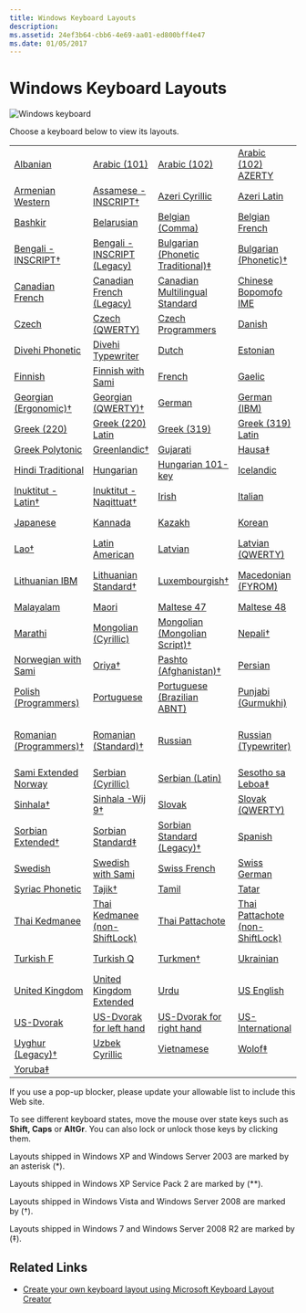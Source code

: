 ```yaml
---
title: Windows Keyboard Layouts
description: 
ms.assetid: 24ef3b64-cbb6-4e69-aa01-ed800bff4e47
ms.date: 01/05/2017
---
```


# Windows Keyboard Layouts

![Windows keyboard](https://docs.microsoft.com/media/hubs/globalization/IC381691.jpg "Windows keyboard")

Choose a keyboard below to view its layouts.
<table>
  <tr>
    <td>
      <a href="#" onclick='window.open("/globalization/keyboards/kbdal.html", "_blank", "height=130, width=347, scroll=no");'>Albanian</a>
    </td>
    <td>
      <a href="#" onclick='window.open("/globalization/keyboards/kbda1.html", "_blank", "height=130, width=347, scroll=no");'>Arabic (101)</a>
    </td>
    <td>
      <a href="#" onclick='window.open("/globalization/keyboards/kbda2.html", "_blank", "height=130, width=347, scroll=no");'>Arabic (102)</a>
    </td>
    <td>
      <a href="#" onclick='window.open("/globalization/keyboards/kbda3.html", "_blank", "height=130, width=347, scroll=no");'>Arabic (102) AZERTY</a>
    </td>
    <td>
      <a href="#" onclick='window.open("/globalization/keyboards/kbdarme.html", "_blank", "height=130, width=347, scroll=no");'>Armenian Eastern</a>
    </td>
  </tr>
  <tr>
    <td>
      <a href="#" onclick='window.open("/globalization/keyboards/kbdarmw.html", "_blank", "height=130, width=347, scroll=no");'>Armenian Western</a>
    </td>
    <td>
      <a href="#" onclick='window.open("/globalization/keyboards/kbdinasa.html", "_blank", "height=130, width=347, scroll=no");'>Assamese - INSCRIPT†</a>
    </td>
    <td>
      <a href="#" onclick='window.open("/globalization/keyboards/kbdaze.html", "_blank", "height=130, width=347, scroll=no");'>Azeri Cyrillic</a>
    </td>
    <td>
      <a href="#" onclick='window.open("/globalization/keyboards/kbdazel.html", "_blank", "height=130, width=347, scroll=no");'>Azeri Latin</a>
    </td>
    <td>
      <a href="#" onclick='window.open("/globalization/keyboards/kbdbash.html", "_blank", "height=130, width=347, scroll=no");'>Bashkir†</a>
    </td>
  </tr>
  <tr>
    <td>
      <a href="#" onclick='window.open("/globalization/keyboards/kbdbhc.html", "_blank", "height=130, width=347, scroll=no");'>Bashkir</a>
    </td>
    <td>
      <a href="#" onclick='window.open("/globalization/keyboards/kbdblr.html", "_blank", "height=130, width=347, scroll=no");'>Belarusian</a>
    </td>
    <td>
      <a href="#" onclick='window.open("/globalization/keyboards/kbdbene.html", "_blank", "height=130, width=347, scroll=no");'>Belgian (Comma)</a>
    </td>
    <td>
      <a href="#" onclick='window.open("/globalization/keyboards/kbdbe.html", "_blank", "height=130, width=347, scroll=no");'>Belgian French</a>
    </td>
    <td>
      <a href="#" onclick='window.open("/globalization/keyboards/kbdinben.html", "_blank", "height=130, width=347, scroll=no");'>Bengali</a>
    </td>
  </tr>
  <tr>
    <td>
      <a href="#" onclick='window.open("/globalization/keyboards/kbdinbe1.html", "_blank", "height=130, width=347, scroll=no");'>Bengali - INSCRIPT†</a>
    </td>
    <td>
      <a href="#" onclick='window.open("/globalization/keyboards/kbdinbe1.html", "_blank", "height=130, width=347, scroll=no");'>Bengali - INSCRIPT (Legacy)<strong></a>
    </td>
    <td>
      <a href="#" onclick='window.open("/globalization/keyboards/kbdbgph1.html", "_blank", "height=130, width=347, scroll=no");'>Bulgarian (Phonetic Traditional)‡</a>
    </td>
    <td>
      <a href="#" onclick='window.open("/globalization/keyboards/kbdbgph.html", "_blank", "height=130, width=347, scroll=no");'>Bulgarian (Phonetic)†</a>
    </td>
    <td>
      <a href="#" onclick='window.open("/globalization/keyboards/kbdbu.html", "_blank", "height=130, width=347, scroll=no");'>Bulgarian (Typewriter)†</a>
    </td>
  </tr>
  <tr>
    <td>
      <a href="#" onclick='window.open("/globalization/keyboards/kbdca.html", "_blank", "height=130, width=347, scroll=no");'>Canadian French</a>
    </td>
    <td>
      <a href="#" onclick='window.open("/globalization/keyboards/kbdfc.html", "_blank", "height=130, width=347, scroll=no");'>Canadian French (Legacy)</a>
    </td>
    <td>
      <a href="#" onclick='window.open("/globalization/keyboards/kbdcan.html", "_blank", "height=130, width=347, scroll=no");'>Canadian Multilingual Standard</a>
    </td>
    <td>
      <a href="#" onclick='window.open("/globalization/keyboards/kbdTCBO.html", "_blank", "height=130, width=347, scroll=no");'>Chinese Bopomofo IME</a>
    </td>
    <td>
      <a href="#" onclick='window.open("/globalization/keyboards/kbdTCCJ.html", "_blank", "height=130, width=347, scroll=no");'>Chinese ChaJei IME</a>
    </td>
  </tr>
  <tr>
    <td>
      <a href="#" onclick='window.open("/globalization/keyboards/kbdcz.html", "_blank", "height=130, width=347, scroll=no");'>Czech</a>
    </td>
    <td>
      <a href="#" onclick='window.open("/globalization/keyboards/kbdcz1.html", "_blank", "height=130, width=347, scroll=no");'>Czech (QWERTY)</a>
    </td>
    <td>
      <a href="#" onclick='window.open("/globalization/keyboards/kbdcz2.html", "_blank", "height=130, width=347, scroll=no");'>Czech Programmers</a>
    </td>
    <td>
      <a href="#" onclick='window.open("/globalization/keyboards/kbdda.html", "_blank", "height=130, width=347, scroll=no");'>Danish</a>
    </td>
    <td>
      <a href="#" onclick='window.open("/globalization/keyboards/kbdindev.html", "_blank", "height=130, width=347, scroll=no");'>Devanagari - INSCRIPT</a>
    </td>
  </tr>
  <tr>
    <td>
      <a href="#" onclick='window.open("/globalization/keyboards/kbddiv1.html", "_blank", "height=130, width=347, scroll=no");'>Divehi Phonetic<em></a>
    </td>
    <td>
      <a href="#" onclick='window.open("/globalization/keyboards/kbddiv2.html", "_blank", "height=130, width=347, scroll=no");'>Divehi Typewriter</em></a>
    </td>
    <td>
      <a href="#" onclick='window.open("/globalization/keyboards/kbdne.html", "_blank", "height=130, width=347, scroll=no");'>Dutch</a>
    </td>
    <td>
      <a href="#" onclick='window.open("/globalization/keyboards/kbdest.html", "_blank", "height=130, width=347, scroll=no");'>Estonian</a>
    </td>
    <td>
      <a href="#" onclick='window.open("/globalization/keyboards/kbdfo.html", "_blank", "height=130, width=347, scroll=no");'>Faeroese</a>
    </td>
  </tr>
  <tr>
    <td>
      <a href="#" onclick='window.open("/globalization/keyboards/kbdfi.html", "_blank", "height=130, width=347, scroll=no");'>Finnish</a>
    </td>
    <td>
      <a href="#" onclick='window.open("/globalization/keyboards/kbdfi1.html", "_blank", "height=130, width=347, scroll=no");'>Finnish with Sami</strong></a>
    </td>
    <td>
      <a href="#" onclick='window.open("/globalization/keyboards/kbdfr.html", "_blank", "height=130, width=347, scroll=no");'>French</a>
    </td>
    <td>
      <a href="#" onclick='window.open("/globalization/keyboards/kbdgae.html", "_blank", "height=130, width=347, scroll=no");'>Gaelic</a>
    </td>
    <td>
      <a href="#" onclick='window.open("/globalization/keyboards/kbdgeo.html", "_blank", "height=130, width=347, scroll=no");'>Georgian</a>
    </td>
  </tr>
  <tr>
    <td>
      <a href="#" onclick='window.open("/globalization/keyboards/kbdgeoer.html", "_blank", "height=130, width=347, scroll=no");'>Georgian (Ergonomic)†</a>
    </td>
    <td>
      <a href="#" onclick='window.open("/globalization/keyboards/kbdgeoqw.html", "_blank", "height=130, width=347, scroll=no");'>Georgian (QWERTY)†</a>
    </td>
    <td>
      <a href="#" onclick='window.open("/globalization/keyboards/kbdgr.html", "_blank", "height=130, width=347, scroll=no");'>German</a>
    </td>
    <td>
      <a href="#" onclick='window.open("/globalization/keyboards/kbdgr1.html", "_blank", "height=130, width=347, scroll=no");'>German (IBM)</a>
    </td>
    <td>
      <a href="#" onclick='window.open("/globalization/keyboards/kbdhe.html", "_blank", "height=130, width=347, scroll=no");'>Greek</a>
    </td>
  </tr>
  <tr>
    <td>
      <a href="#" onclick='window.open("/globalization/keyboards/kbdhe220.html", "_blank", "height=130, width=347, scroll=no");'>Greek (220)</a>
    </td>
    <td>
      <a href="#" onclick='window.open("/globalization/keyboards/kbdhela2.html", "_blank", "height=130, width=347, scroll=no");'>Greek (220) Latin</a>
    </td>
    <td>
      <a href="#" onclick='window.open("/globalization/keyboards/kbdhe319.html", "_blank", "height=130, width=347, scroll=no");'>Greek (319)</a>
    </td>
    <td>
      <a href="#" onclick='window.open("/globalization/keyboards/kbdhela3.html", "_blank", "height=130, width=347, scroll=no");'>Greek (319) Latin</a>
    </td>
    <td>
      <a href="#" onclick='window.open("/globalization/keyboards/kbdgkl.html", "_blank", "height=130, width=347, scroll=no");'>Greek Latin</a>
    </td>
  </tr>
  <tr>
    <td>
      <a href="#" onclick='window.open("/globalization/keyboards/kbdhept.html", "_blank", "height=130, width=347, scroll=no");'>Greek Polytonic</a>
    </td>
    <td>
      <a href="#" onclick='window.open("/globalization/keyboards/kbdgrlnd.html", "_blank", "height=130, width=347, scroll=no");'>Greenlandic†</a>
    </td>
    <td>
      <a href="#" onclick='window.open("/globalization/keyboards/kbdinguj.html", "_blank", "height=130, width=347, scroll=no");'>Gujarati<em></a>
    </td>
    <td>
      <a href="#" onclick='window.open("/globalization/keyboards/kbdhau.html", "_blank", "height=130, width=347, scroll=no");'>Hausa‡</a>
    </td>
    <td>
      <a href="#" onclick='window.open("/globalization/keyboards/kbdheb.html", "_blank", "height=130, width=347, scroll=no");'>Hebrew</a>
    </td>
  </tr>
  <tr>
    <td>
      <a href="#" onclick='window.open("/globalization/keyboards/kbdinhin.html", "_blank", "height=130, width=347, scroll=no");'>Hindi Traditional</a>
    </td>
    <td>
      <a href="#" onclick='window.open("/globalization/keyboards/kbdhu.html", "_blank", "height=130, width=347, scroll=no");'>Hungarian</a>
    </td>
    <td>
      <a href="#" onclick='window.open("/globalization/keyboards/kbdhu1.html", "_blank", "height=130, width=347, scroll=no");'>Hungarian 101-key</a>
    </td>
    <td>
      <a href="#" onclick='window.open("/globalization/keyboards/kbdic.html", "_blank", "height=130, width=347, scroll=no");'>Icelandic</a>
    </td>
    <td>
      <a href="#" onclick='window.open("/globalization/keyboards/kbdibo.html", "_blank", "height=130, width=347, scroll=no");'>Igbo‡</a>
    </td>
  </tr>
  <tr>
    <td>
      <a href="#" onclick='window.open("/globalization/keyboards/kbdiulat.html", "_blank", "height=130, width=347, scroll=no");'>Inuktitut - Latin†</a>
    </td>
    <td>
      <a href="#" onclick='window.open("/globalization/keyboards/kbdinuk2.html", "_blank", "height=130, width=347, scroll=no");'>Inuktitut - Naqittuat†</a>
    </td>
    <td>
      <a href="#" onclick='window.open("/globalization/keyboards/kbdir.html", "_blank", "height=130, width=347, scroll=no");'>Irish</a>
    </td>
    <td>
      <a href="#" onclick='window.open("/globalization/keyboards/kbdit.html", "_blank", "height=130, width=347, scroll=no");'>Italian</a>
    </td>
    <td>
      <a href="#" onclick='window.open("/globalization/keyboards/kbdit142.html", "_blank", "height=130, width=347, scroll=no");'>Italian (142)</a>
    </td>
  </tr>
  <tr>
    <td>
      <a href="#" onclick='window.open("/globalization/keyboards/kbdJapan.html", "_blank", "height=130, width=347, scroll=no");'>Japanese</a>
    </td>
    <td>
      <a href="#" onclick='window.open("/globalization/keyboards/kbdinkan.html", "_blank", "height=130, width=347, scroll=no");'>Kannada</em></a>
    </td>
    <td>
      <a href="#" onclick='window.open("/globalization/keyboards/kbdkaz.html", "_blank", "height=130, width=347, scroll=no");'>Kazakh</a>
    </td>
    <td>
      <a href="#" onclick='window.open("/globalization/keyboards/kbdKorea.html", "_blank", "height=130, width=347, scroll=no");'>Korean</a>
    </td>
    <td>
      <a href="#" onclick='window.open("/globalization/keyboards/kbdKyr.html", "_blank", "height=130, width=347, scroll=no");'>Kyrgyz (Cyrillic)<em></a>
    </td>
  </tr>
  <tr>
    <td>
      <a href="#" onclick='window.open("/globalization/keyboards/kbdlao.html", "_blank", "height=130, width=347, scroll=no");'>Lao†</a>
    </td>
    <td>
      <a href="#" onclick='window.open("/globalization/keyboards/kbdla.html", "_blank", "height=130, width=347, scroll=no");'>Latin American</a>
    </td>
    <td>
      <a href="#" onclick='window.open("/globalization/keyboards/kbdlv.html", "_blank", "height=130, width=347, scroll=no");'>Latvian</a>
    </td>
    <td>
      <a href="#" onclick='window.open("/globalization/keyboards/kbdlv1.html", "_blank", "height=130, width=347, scroll=no");'>Latvian (QWERTY)</a>
    </td>
    <td>
      <a href="#" onclick='window.open("/globalization/keyboards/kbdlt1.html", "_blank", "height=130, width=347, scroll=no");'>Lithuanian</a>
    </td>
  </tr>
  <tr>
    <td>
      <a href="#" onclick='window.open("/globalization/keyboards/kbdlt.html", "_blank", "height=130, width=347, scroll=no");'>Lithuanian IBM</a>
    </td>
    <td>
      <a href="#" onclick='window.open("/globalization/keyboards/kbdlt2.html", "_blank", "height=130, width=347, scroll=no");'>Lithuanian Standard†</a>
    </td>
    <td>
      <a href="#" onclick='window.open("/globalization/keyboards/kbdsf.html", "_blank", "height=130, width=347, scroll=no");'>Luxembourgish†</a>
    </td>
    <td>
      <a href="#" onclick='window.open("/globalization/keyboards/kbdmac.html", "_blank", "height=130, width=347, scroll=no");'>Macedonian (FYROM)</a>
    </td>
    <td>
      <a href="#" onclick='window.open("/globalization/keyboards/kbdmacst.html", "_blank", "height=130, width=347, scroll=no");'>Macedonian (FYROM) - Standard†</a>
    </td>
  </tr>
  <tr>
    <td>
      <a href="#" onclick='window.open("/globalization/keyboards/kbdinmal.html", "_blank", "height=130, width=347, scroll=no");'>Malayalam</em><em></a>
    </td>
    <td>
      <a href="#" onclick='window.open("/globalization/keyboards/kbdmaori.html", "_blank", "height=130, width=347, scroll=no");'>Maori</em><em></a>
    </td>
    <td>
      <a href="#" onclick='window.open("/globalization/keyboards/kbdmlt47.html", "_blank", "height=130, width=347, scroll=no");'>Maltese 47</em><em></a>
    </td>
    <td>
      <a href="#" onclick='window.open("/globalization/keyboards/kbdmlt48.html", "_blank", "height=130, width=347, scroll=no");'>Maltese 48</em><em></a>
    </td>
    <td>
      <a href="#" onclick='window.open("/globalization/keyboards/kbdmaori.html", "_blank", "height=130, width=347, scroll=no");'>Maori†</a>
    </td>
  </tr>
  <tr>
    <td>
      <a href="#" onclick='window.open("/globalization/keyboards/kbdinmar.html", "_blank", "height=130, width=347, scroll=no");'>Marathi</a>
    </td>
    <td>
      <a href="#" onclick='window.open("/globalization/keyboards/kbdmon.html", "_blank", "height=130, width=347, scroll=no");'>Mongolian (Cyrillic)</em></a>
    </td>
    <td>
      <a href="#" onclick='window.open("/globalization/keyboards/kbdmonmo.html", "_blank", "height=130, width=347, scroll=no");'>Mongolian (Mongolian Script)†</a>
    </td>
    <td>
      <a href="#" onclick='window.open("/globalization/keyboards/kbdnepr.html", "_blank", "height=130, width=347, scroll=no");'>Nepali†</a>
    </td>
    <td>
      <a href="#" onclick='window.open("/globalization/keyboards/kbdno.html", "_blank", "height=130, width=347, scroll=no");'>Norwegian</a>
    </td>
  </tr>
  <tr>
    <td>
      <a href="#" onclick='window.open("/globalization/keyboards/kbdno1.html", "_blank", "height=130, width=347, scroll=no");'>Norwegian with Sami<strong></a>
    </td>
    <td>
      <a href="#" onclick='window.open("/globalization/keyboards/kbdinori.html", "_blank", "height=130, width=347, scroll=no");'>Oriya†</a>
    </td>
    <td>
      <a href="#" onclick='window.open("/globalization/keyboards/kbdpash.html", "_blank", "height=130, width=347, scroll=no");'>Pashto (Afghanistan)†</a>
    </td>
    <td>
      <a href="#" onclick='window.open("/globalization/keyboards/kbdfa.html", "_blank", "height=130, width=347, scroll=no");'>Persian</a>
    </td>
    <td>
      <a href="#" onclick='window.open("/globalization/keyboards/kbdpl.html", "_blank", "height=130, width=347, scroll=no");'>Polish (214)</a>
    </td>
  </tr>
  <tr>
    <td>
      <a href="#" onclick='window.open("/globalization/keyboards/kbdpl1.html", "_blank", "height=130, width=347, scroll=no");'>Polish (Programmers)</a>
    </td>
    <td>
      <a href="#" onclick='window.open("/globalization/keyboards/kbdpo.html", "_blank", "height=130, width=347, scroll=no");'>Portuguese</a>
    </td>
    <td>
      <a href="#" onclick='window.open("/globalization/keyboards/kbdbr.html", "_blank", "height=130, width=347, scroll=no");'>Portuguese (Brazilian ABNT)</a>
    </td>
    <td>
      <a href="#" onclick='window.open("/globalization/keyboards/kbdinpun.html", "_blank", "height=130, width=347, scroll=no");'>Punjabi (Gurmukhi)<em></a>
    </td>
    <td>
      <a href="#" onclick='window.open("/globalization/keyboards/kbdro.html", "_blank", "height=130, width=347, scroll=no");'>Romanian (Legacy)</a>
    </td>
  </tr>
  <tr>
    <td>
      <a href="#" onclick='window.open("/globalization/keyboards/kbdropr.html", "_blank", "height=130, width=347, scroll=no");'>Romanian (Programmers)†</a>
    </td>
    <td>
      <a href="#" onclick='window.open("/globalization/keyboards/kbdrost.html", "_blank", "height=130, width=347, scroll=no");'>Romanian (Standard)†</a>
    </td>
    <td>
      <a href="#" onclick='window.open("/globalization/keyboards/kbdru.html", "_blank", "height=130, width=347, scroll=no");'>Russian</a>
    </td>
    <td>
      <a href="#" onclick='window.open("/globalization/keyboards/kbdru1.html", "_blank", "height=130, width=347, scroll=no");'>Russian (Typewriter)</a>
    </td>
    <td>
      <a href="#" onclick='window.open("/globalization/keyboards/kbdsmsfi.html", "_blank", "height=130, width=347, scroll=no");'>Sami Extended Finland-Sweden</strong></a>
    </td>
  </tr>
  <tr>
    <td>
      <a href="#" onclick='window.open("/globalization/keyboards/kbdsmsno.html", "_blank", "height=130, width=347, scroll=no");'>Sami Extended Norway<strong></a>
    </td>
    <td>
      <a href="#" onclick='window.open("/globalization/keyboards/kbdycc.html", "_blank", "height=130, width=347, scroll=no");'>Serbian (Cyrillic)</a>
    </td>
    <td>
      <a href="#" onclick='window.open("/globalization/keyboards/kbdycl.html", "_blank", "height=130, width=347, scroll=no");'>Serbian (Latin)</a>
    </td>
    <td>
      <a href="#" onclick='window.open("/globalization/keyboards/kbdnso1.html", "_blank", "height=130, width=347, scroll=no");'>Sesotho sa Leboa‡</a>
    </td>
    <td>
      <a href="#" onclick='window.open("/globalization/keyboards/kbdnso.html", "_blank", "height=130, width=347, scroll=no");'>Setawana‡</a>
    </td>
  </tr>
  <tr>
    <td>
      <a href="#" onclick='window.open("/globalization/keyboards/kbdsn1.html", "_blank", "height=130, width=347, scroll=no");'>Sinhala†</a>
    </td>
    <td>
      <a href="#" onclick='window.open("/globalization/keyboards/kbdsw09.html", "_blank", "height=130, width=347, scroll=no");'>Sinhala -Wij 9†</a>
    </td>
    <td>
      <a href="#" onclick='window.open("/globalization/keyboards/kbdsl.html", "_blank", "height=130, width=347, scroll=no");'>Slovak</a>
    </td>
    <td>
      <a href="#" onclick='window.open("/globalization/keyboards/kbdsl1.html", "_blank", "height=130, width=347, scroll=no");'>Slovak (QWERTY)</a>
    </td>
    <td>
      <a href="#" onclick='window.open("/globalization/keyboards/kbdcr.html", "_blank", "height=130, width=347, scroll=no");'>Slovenian</a>
    </td>
  </tr>
  <tr>
    <td>
      <a href="#" onclick='window.open("/globalization/keyboards/kbdsorex.html", "_blank", "height=130, width=347, scroll=no");'>Sorbian Extended†</a>
    </td>
    <td>
      <a href="#" onclick='window.open("/globalization/keyboards/kbdsors1.html", "_blank", "height=130, width=347, scroll=no");'>Sorbian Standard‡</a>
    </td>
    <td>
      <a href="#" onclick='window.open("/globalization/keyboards/kbdsorst.html", "_blank", "height=130, width=347, scroll=no");'>Sorbian Standard (Legacy)†</a>
    </td>
    <td>
      <a href="#" onclick='window.open("/globalization/keyboards/kbdsp.html", "_blank", "height=130, width=347, scroll=no");'>Spanish</a>
    </td>
    <td>
      <a href="#" onclick='window.open("/globalization/keyboards/kbdes.html", "_blank", "height=130, width=347, scroll=no");'>Spanish Variation</a>
    </td>
  </tr>
  <tr>
    <td>
      <a href="#" onclick='window.open("/globalization/keyboards/kbdsw.html", "_blank", "height=130, width=347, scroll=no");'>Swedish</a>
    </td>
    <td>
      <a href="#" onclick='window.open("/globalization/keyboards/kbdsw1.html", "_blank", "height=130, width=347, scroll=no");'>Swedish with Sami</a>
    </td>
    <td>
      <a href="#" onclick='window.open("/globalization/keyboards/kbdsf.html", "_blank", "height=130, width=347, scroll=no");'>Swiss French</a>
    </td>
    <td>
      <a href="#" onclick='window.open("/globalization/keyboards/kbdsg.html", "_blank", "height=130, width=347, scroll=no");'>Swiss German</a>
    </td>
    <td>
      <a href="#" onclick='window.open("/globalization/keyboards/kbdsyr1.html", "_blank", "height=130, width=347, scroll=no");'>Syriac Standard<em></a>
    </td>
  </tr>
  <tr>
    <td>
      <a href="#" onclick='window.open("/globalization/keyboards/kbdsyr2.html", "_blank", "height=130, width=347, scroll=no");'>Syriac Phonetic</em></a>
    </td>
    <td>
      <a href="#" onclick='window.open("/globalization/keyboards/kbdtajik.html", "_blank", "height=130, width=347, scroll=no");'>Tajik†</a>
    </td>
    <td>
      <a href="#" onclick='window.open("/globalization/keyboards/kbdintam.html", "_blank", "height=130, width=347, scroll=no");'>Tamil</a>
    </td>
    <td>
      <a href="#" onclick='window.open("/globalization/keyboards/kbdtat.html", "_blank", "height=130, width=347, scroll=no");'>Tatar</a>
    </td>
    <td>
      <a href="#" onclick='window.open("/globalization/keyboards/kbdintel.html", "_blank", "height=130, width=347, scroll=no");'>Telugu</em></a>
    </td>
  </tr>
  <tr>
    <td>
      <a href="#" onclick='window.open("/globalization/keyboards/kbdth0.html", "_blank", "height=130, width=347, scroll=no");'>Thai Kedmanee</a>
    </td>
    <td>
      <a href="#" onclick='window.open("/globalization/keyboards/kbdth2.html", "_blank", "height=130, width=347, scroll=no");'>Thai Kedmanee (non-ShiftLock)</a>
    </td>
    <td>
      <a href="#" onclick='window.open("/globalization/keyboards/kbdth1.html", "_blank", "height=130, width=347, scroll=no");'>Thai Pattachote</a>
    </td>
    <td>
      <a href="#" onclick='window.open("/globalization/keyboards/kbdth3.html", "_blank", "height=130, width=347, scroll=no");'>Thai Pattachote (non-ShiftLock)</a>
    </td>
    <td>
      <a href="#" onclick='window.open("/globalization/keyboards/kbdtiprc.html", "_blank", "height=130, width=347, scroll=no");'>Tibetan (PRC)‡</a>
    </td>
  </tr>
  <tr>
    <td>
      <a href="#" onclick='window.open("/globalization/keyboards/kbdtuf.html", "_blank", "height=130, width=347, scroll=no");'>Turkish F</a>
    </td>
    <td>
      <a href="#" onclick='window.open("/globalization/keyboards/kbdtuq.html", "_blank", "height=130, width=347, scroll=no");'>Turkish Q</a>
    </td>
    <td>
      <a href="#" onclick='window.open("/globalization/keyboards/kbdturme.html", "_blank", "height=130, width=347, scroll=no");'>Turkmen†</a>
    </td>
    <td>
      <a href="#" onclick='window.open("/globalization/keyboards/kbdur.html", "_blank", "height=130, width=347, scroll=no");'>Ukrainian</a>
    </td>
    <td>
      <a href="#" onclick='window.open("/globalization/keyboards/kbdur1.html", "_blank", "height=130, width=347, scroll=no");'>Ukrainian (Enhanced)†</a>
    </td>
  </tr>
  <tr>
    <td>
      <a href="#" onclick='window.open("/globalization/keyboards/kbduk.html", "_blank", "height=130, width=347, scroll=no");'>United Kingdom</a>
    </td>
    <td>
      <a href="#" onclick='window.open("/globalization/keyboards/kbdukx.html", "_blank", "height=130, width=347, scroll=no");'>United Kingdom Extended</strong></a>
    </td>
    <td>
      <a href="#" onclick='window.open("/globalization/keyboards/kbdurdu.html", "_blank", "height=130, width=347, scroll=no");'>Urdu</a>
    </td>
    <td>
      <a href="#" onclick='window.open("/globalization/keyboards/kbdus.html", "_blank", "height=130, width=347, scroll=no");'>US English</a>
    </td>
    <td>
      <a href="#" onclick='window.open("/globalization/keyboards/kbdusa.html", "_blank", "height=130, width=347, scroll=no");'>US English (IBM Arabic 238_L)</a>
    </td>
  </tr>
  <tr>
    <td>
      <a href="#" onclick='window.open("/globalization/keyboards/kbddv.html", "_blank", "height=130, width=347, scroll=no");'>US-Dvorak</a>
    </td>
    <td>
      <a href="#" onclick='window.open("/globalization/keyboards/kbdusl.html", "_blank", "height=130, width=347, scroll=no");'>US-Dvorak for left hand</a>
    </td>
    <td>
      <a href="#" onclick='window.open("/globalization/keyboards/kbdusr.html", "_blank", "height=130, width=347, scroll=no");'>US-Dvorak for right hand</a>
    </td>
    <td>
      <a href="#" onclick='window.open("/globalization/keyboards/kbdusx.html", "_blank", "height=130, width=347, scroll=no");'>US-International</a>
    </td>
    <td>
      <a href="#" onclick='window.open("/globalization/keyboards/kbdughr1.html", "_blank", "height=130, width=347, scroll=no");'>Uyghur‡</a>
    </td>
  </tr>
  <tr>
    <td>
      <a href="#" onclick='window.open("/globalization/keyboards/kbdughr.html", "_blank", "height=130, width=347, scroll=no");'>Uyghur (Legacy)†</a>
    </td>
    <td>
      <a href="#" onclick='window.open("/globalization/keyboards/kbduzb.html", "_blank", "height=130, width=347, scroll=no");'>Uzbek Cyrillic</a>
    </td>
    <td>
      <a href="#" onclick='window.open("/globalization/keyboards/kbdvntc.html", "_blank", "height=130, width=347, scroll=no");'>Vietnamese</a>
    </td>
    <td>
      <a href="#" onclick='window.open("/globalization/keyboards/kbdwol.html", "_blank", "height=130, width=347, scroll=no");'>Wolof‡</a>
    </td>
    <td>
      <a href="#" onclick='window.open("/globalization/keyboards/kbdyak.html", "_blank", "height=130, width=347, scroll=no");'>Yakut‡</a>
    </td>
  </tr>
  <tr>
    <td>
      <a href="#" onclick='window.open("/globalization/keyboards/kbdyba.html", "_blank", "height=130, width=347, scroll=no");'>Yoruba‡</a>
    </td>
    <td></td>
    <td></td>
    <td></td>
    <td></td>
  </tr>
</table>

If you use a pop-up blocker, please update your allowable list to include this Web site.

To see different keyboard states, move the mouse over state keys such as **Shift, Caps** or **AltGr**. You can also lock or unlock those keys by clicking them.

Layouts shipped in Windows XP and Windows Server 2003 are marked by an asterisk (\*).

Layouts shipped in Windows XP Service Pack 2 are marked by (\*\*).

Layouts shipped in Windows Vista and Windows Server 2008 are marked by (†).

Layouts shipped in Windows 7 and Windows Server 2008 R2 are marked by (‡).

## Related Links

- [Create your own keyboard layout using Microsoft Keyboard Layout Creator](https://msdn.microsoft.com/goglobal/bb964665.aspx "Create your own keyboard layout using Microsoft Keyboard Layout Creator")